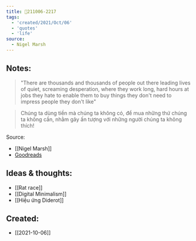 ```yaml
---
title: 💬211006-2217
tags:
  - 'created/2021/Oct/06'
  - 'quotes'
  - 'life'
source:
  - Nigel Marsh
---
```


## Notes:
> "There are thousands and thousands of people out there leading lives of quiet, screaming desperation, where they work long, hard hours at jobs they hate to enable them to buy things they don't need to impress people they don't like"

> Chúng ta dùng tiền mà chúng ta không có, để mua những thứ chúng ta không cần, nhằm gây ấn tượng với những người chúng ta không thích!

Source:
- [[Nigel Marsh]]
- [Goodreads](https://www.goodreads.com/quotes/682030-there-are-thousands-and-thousands-of-people-out-there-leading)

## Ideas & thoughts:
- [[Rat race]]
- [[Digital Minimalism]]
- [[Hiệu ứng Diderot]]
## Created:
- [[2021-10-06]]
